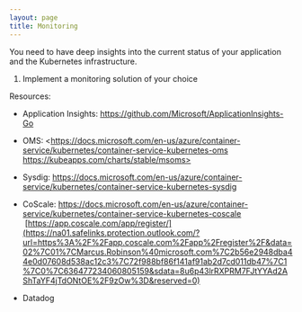 ```yaml
---
layout: page
title: Monitoring
---
```


You need to have deep insights into the current status of your application and
the Kubernetes infrastructure.

1.  Implement a monitoring solution of your choice

Resources:

-   Application Insights: <https://github.com/Microsoft/ApplicationInsights-Go>

-   OMS:
    <https://docs.microsoft.com/en-us/azure/container-service/kubernetes/container-service-kubernetes-oms
    https://kubeapps.com/charts/stable/msoms>

-   Sysdig:
    <https://docs.microsoft.com/en-us/azure/container-service/kubernetes/container-service-kubernetes-sysdig>

-   CoScale:
    <https://docs.microsoft.com/en-us/azure/container-service/kubernetes/container-service-kubernetes-coscale>
     [https://app.coscale.com/app/register/](https://na01.safelinks.protection.outlook.com/?url=https%3A%2F%2Fapp.coscale.com%2Fapp%2Fregister%2F&data=02%7C01%7CMarcus.Robinson%40microsoft.com%7C2b56e2948dba44e0d07608d538ac12c3%7C72f988bf86f141af91ab2d7cd011db47%7C1%7C0%7C636477234060805159&sdata=8u6p43lrRXPRM7FJtYYAd2AShTaYF4jTdONtOE%2F9zOw%3D&reserved=0)

-   Datadog
